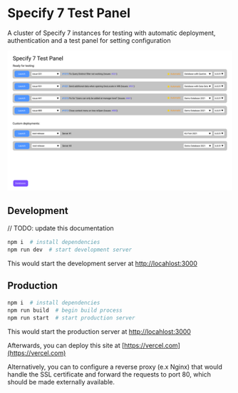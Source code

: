 # Specify 7 Test Panel

A cluster of Specify 7 instances for testing with automatic deployment,
authentication  and a test panel for setting configuration

![Main Page](./docs/src/main-page.png)

## Development

// TODO: update this documentation

```zsh
npm i  # install dependencies
npm run dev  # start development server
```

This would start the development server at [http://locahlost:3000](http://locahlost:3000)

## Production

```zsh
npm i  # install dependencies
npm run build  # begin build process
npm run start  # start production server
```

This would start the production server at [http://locahlost:3000](http://locahlost:3000)

Afterwards, you can deploy this site at [https://vercel.com](https://vercel.com)

Alternatively, you can to configure a reverse proxy (e.x Nginx)
that would handle the SSL certificate and forward the requests to
port 80, which should be made externally available.
